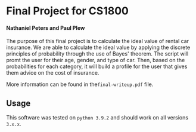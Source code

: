 # Final Project for CS1800
#### Nathaniel Peters and Paul Plew
The purpose of this final project is to calculate the ideal value of rental car insurance. We are able to calculate the ideal value by applying the discrete principles of probability through the use of Bayes' theorem. The script will promt the user for their age, gender, and type of car. Then, based on the probabilities for each category, it will build a profile for the user that gives them advice on the cost of insurance.

More information can be found in the`final-writeup.pdf` file.

## Usage
This software was tested on `python 3.9.2` and should work on all versions `3.x.x`.


